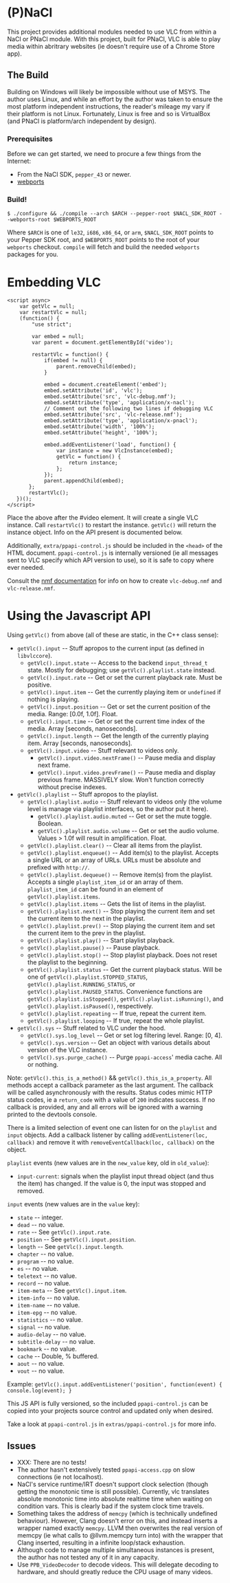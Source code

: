 # (P)NaCl

This project provides additional modules needed to use VLC from within a NaCl or
PNaCl module. With this project, built for PNaCl, VLC is able to play media within
abritrary websites (ie doesn't require use of a Chrome Store app).

## The Build

Building on Windows will likely be impossible without use of MSYS. The author
uses Linux, and while an effort by the author was taken to ensure the most
platform independent instructions, the reader's mileage my vary if their
platform is not Linux. Fortunately, Linux is free and so is VirtualBox (and
PNaCl is platform/arch independent by design).

### Prerequisites

Before we can get started, we need to procure a few things from the Internet:

 * From the NaCl SDK, `pepper_43` or newer.
 * [webports](https://chromium.googlesource.com/webports/)

### Build!

    $ ./configure && ./compile --arch $ARCH --pepper-root $NACL_SDK_ROOT --webports-root $WEBPORTS_ROOT

Where `$ARCH` is one of `le32`, `i686`, `x86_64`, or `arm`, `$NACL_SDK_ROOT`
points to your Pepper SDK root, and `$WEBPORTS_ROOT` points to the root of your
`webports` checkout. `compile` will fetch and build the needed `webports`
packages for you.

# Embedding VLC

    <script async>
        var getVlc = null;
	    var restartVlc = null;
        (function() {
            "use strict";

            var embed = null;
	        var parent = document.getElementById('video');

	        restartVlc = function() {
                if(embed != null) {
	                parent.removeChild(embed);
	            }

                embed = document.createElement('embed');
                embed.setAttribute('id', 'vlc');
	            embed.setAttribute('src', 'vlc-debug.nmf');
	            embed.setAttribute('type', 'application/x-nacl');
                // Comment out the following two lines if debugging VLC
                embed.setAttribute('src', 'vlc-release.nmf');
                embed.setAttribute('type', 'application/x-pnacl');
                embed.setAttribute('width', '100%');
                embed.setAttribute('height', '100%');

                embed.addEventListener('load', function() {
	                var instance = new VlcInstance(embed);
                    getVlc = function() {
	                    return instance;
	                };
                });
                parent.appendChild(embed);
	       };
	       restartVlc();
       })();
    </script>

Place the above after the #video element. It will create a single VLC
instance. Call `restartVlc()` to restart the instance. `getVlc()` will return
the instance object. Info on the API present is documented below.

Additionally, `extra/ppapi-control.js` should be included in the `<head>` of
the HTML document. `ppapi-control.js` is internally versioned (ie all messages
sent to VLC specify which API version to use), so it is safe to copy where ever
needed.

Consult the [nmf documentation][] for info on how to create `vlc-debug.nmf` and
`vlc-release.nmf`.

[nmf documentation]: https://developer.chrome.com/native-client/reference/nacl-manifest-format


# Using the Javascript API

Using `getVlc()` from above (all of these are static, in the C++ class sense):

 * `getVlc().input` -- Stuff apropos to the current input (as defined in
 `libvlccore`).
   - `getVlc().input.state` -- Access to the backend `input_thread_t`
     state. Mostly for debugging; use `getVlc().playlist.state` instead.
   - `getVlc().input.rate` -- Get or set the current playback rate. Must be
   positive.
   - `getVlc().input.item` -- Get the currently playing item or `undefined` if
   nothing is playing.
   - `getVlc().input.position` -- Get or set the current position of the
   media. Range: [0.0f, 1.0f]. Float.
   - `getVlc().input.time` -- Get or set the current time index of the
   media. Array [seconds, nanoseconds].
   - `getVlc().input.length` -- Get the length of the currently playing
     item. Array [seconds, nanoseconds].
   - `getVlc().input.video` -- Stuff relevant to videos only.
     * `getVlc().input.video.nextFrame()` -- Pause media and display next
     frame.
     * `getVlc().input.video.prevFrame()` -- Pause media and display previous
     frame. MASSIVELY slow. Won't function correctly without precise indexes.
 * `getVlc().playlist` -- Stuff apropos to the playlist.
   - `getVlc().playlist.audio` -- Stuff relevant to videos only (the volume
     level is manage via playlist interfaces, so the author put it here).
     * `getVlc().playlist.audio.muted` -- Get or set the mute toggle. Boolean.
     * `getVlc().playlist.audio.volume` -- Get or set the audio volume. Values >
     1.0f will result in amplification. Float.
   - `getVlc().playlist.clear()` -- Clear all items from the playlist.
   - `getVlc().playlist.enqueue()` -- Add item(s) to the playlist. Accepts a
   single URL or an array of URLs. URLs must be absolute and prefixed with
   `http://`.
   - `getVlc().playlist.dequeue()` -- Remove item(s) from the playlist. Accepts
   a single `playlist_item_id` or an array of them. `playlist_item_id` can be
   found in an element of `getVlc().playlist.items`.
   - `getVlc().playlist.items` -- Gets the list of items in the playlist.
   - `getVlc().playlist.next()` -- Stop playing the current item and set the
   current item to the next in the playlist.
   - `getVlc().playlist.prev()` -- Stop playing the current item and set the
   current item to the prev in the playlist.
   - `getVlc().playlist.play()` -- Start playlist playback.
   - `getVlc().playlist.pause()` -- Pause playback.
   - `getVlc().playlist.stop()` -- Stop playlist playback. Does not reset the
   playlist to the beginning.
   - `getVlc().playlist.status` -- Get the current playback status. Will be one
   of `getVlc().playlist.STOPPED_STATUS`, `getVlc().playlist.RUNNING_STATUS`, or
   `getVlc().playlist.PAUSED_STATUS`. Convenience functions are
   `getVlc().playlist.isStopped()`, `getVlc().playlist.isRunning()`, and
   `getVlc().playlist.isPaused()`, respectively.
   - `getVlc().playlist.repeating` -- If true, repeat the current item.
   - `getVlc().playlist.looping` -- If true, repeat the whole playlist.
 * `getVlc().sys` -- Stuff related to VLC under the hood.
   - `getVlc().sys.log_level` -- Get or set log filtering level. Range: [0, 4].
   - `getVlc().sys.version` -- Get an object with various details about version
   of the VLC instance.
   - `getVlc().sys.purge_cache()` -- Purge `ppapi-access`' media cache. All or
     nothing.

Note: `getVlc().this_is_a_method()` && `getVlc().this_is_a_property`. All
methods accept a callback parameter as the last argument. The callback will be
called asynchronously with the results. Status codes mimic HTTP status codes, ie
a `return_code` with a value of `200` indicates success. If no callback is
provided, any and all errors will be ignored with a warning printed to the
devtools console.


There is a limited selection of event one can listen for on the `playlist` and
`input` objects. Add a callback listener by calling `addEventListener(loc, callback)` and
remove it with `removeEventCallback(loc, callback)` on the object.

`playlist` events (new values are in the `new_value` key, old in `old_value`):

 * `input-current`: signals when the playlist input thread object (and thus the
  item) has changed. If the value is 0, the input was stopped and removed.

`input` events (new values are in the `value` key):

 * `state` -- integer.
 * `dead` -- no value.
 * `rate` -- See `getVlc().input.rate`.
 * `position` -- See `getVlc().input.position`.
 * `length` -- See `getVlc().input.length`.
 * `chapter` -- no value.
 * `program` -- no value.
 * `es` -- no value.
 * `teletext` -- no value.
 * `record` -- no value.
 * `item-meta` -- See `getVlc().input.item`.
 * `item-info` -- no value.
 * `item-name` -- no value.
 * `item-epg` -- no value.
 * `statistics` -- no value.
 * `signal` -- no value.
 * `audio-delay` -- no value.
 * `subtitle-delay` -- no value.
 * `bookmark` -- no value.
 * `cache` -- Double, % buffered.
 * `aout` -- no value.
 * `vout` -- no value.

Example: `getVlc().input.addEventListener('position', function(event) { console.log(event); }`

This JS API is fully versioned, so the included `ppapi-control.js` can be copied
into your projects source control and updated only when desired.

Take a look at `ppapi-control.js` in `extras/ppapi-control.js` for more info.

## Issues

 * XXX: There are no tests!
 * The author hasn't extensively tested `ppapi-access.cpp` on slow connections (ie
   not localhost).
 * NaCl's service runtime/IRT doesn't support clock selection (though getting
   the monotonic time is still possible). Currently, vlc translates absolute
   monotonic time into absolute realtime time when waiting on condition
   vars. This is clearly bad if the system clock time travels.
 * Something takes the address of `memcpy` (which is technically undefined
   behaviour). However, Clang doesn't error on this, and instead inserts a
   wrapper named exactly `memcpy`. LLVM then overwrites the real version of
   memcpy (ie what calls to @llvm.memcpy turn into) with the wrapper that Clang
   inserted, resulting in a infinite loop/stack exhaustion.
 * Although code to manage multiple simultaneous instances is present, the
   author has not tested any of it in any capacity.
 * Use `PPB_VideoDecoder` to decode videos. This will delegate decoding to
   hardware, and should greatly reduce the CPU usage of many videos.
